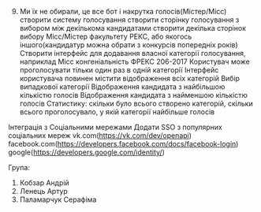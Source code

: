 ﻿9. Ми їх не обирали, це все бот і накрутка голосів(Містер/Місс)
створити систему голосування
створити сторінку голосування з вибором між декількома кандидатами
створити декілька сторінок вибору Місс/Містер факультету РЕКС, або якогось іншого(кандидатур можна обрати з конкурсів попередніх років)
Створити інтерфейс для додавання власної категорії голосування, наприклад Місс конгеніальність ФРЕКС 206-2017
Користувач може проголосувати тільки один раз в одній категорії
Інтерфейс користувача повинен містити
відображення всіх категорій
Вибір випадкової категорії
Відображення кандидата з найбільшою кількістю голосів
Відображення кандидата з найменшою кількістю голосів
Статистику: скільки було всього створено категорій, скільки всього проголосувало, у якій категорії найбільше голосів

Інтеграція з Соціальними мережами
Додати SSO з популярних соціальних мереж
vk.com(https://vk.com/dev/openapi)
facebook.com(https://developers.facebook.com/docs/facebook-login)
google(https://developers.google.com/identity/)

Група:
1) Кобзар Андрій
2) Ленець Артур
3) Паламарчук Серафіма